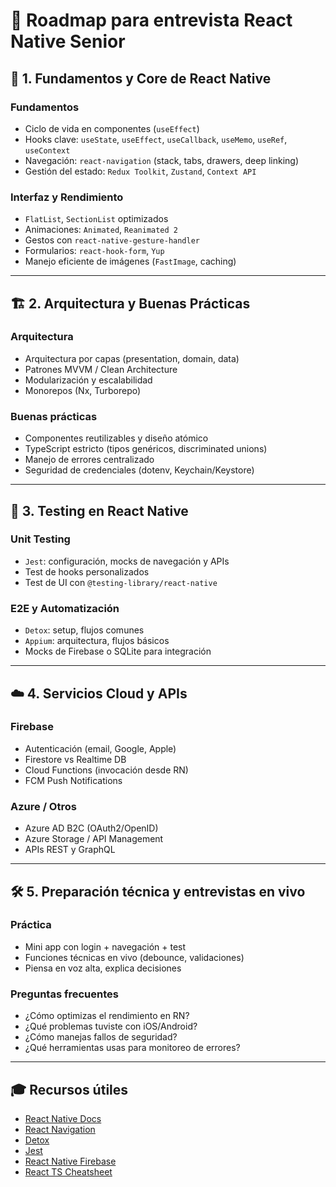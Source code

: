 # 📱 Roadmap para entrevista React Native Senior

## 🧠 1. Fundamentos y Core de React Native

### Fundamentos
- Ciclo de vida en componentes (`useEffect`)
- Hooks clave: `useState`, `useEffect`, `useCallback`, `useMemo`, `useRef`, `useContext`
- Navegación: `react-navigation` (stack, tabs, drawers, deep linking)
- Gestión del estado: `Redux Toolkit`, `Zustand`, `Context API`

### Interfaz y Rendimiento
- `FlatList`, `SectionList` optimizados
- Animaciones: `Animated`, `Reanimated 2`
- Gestos con `react-native-gesture-handler`
- Formularios: `react-hook-form`, `Yup`
- Manejo eficiente de imágenes (`FastImage`, caching)

---

## 🏗️ 2. Arquitectura y Buenas Prácticas

### Arquitectura
- Arquitectura por capas (presentation, domain, data)
- Patrones MVVM / Clean Architecture
- Modularización y escalabilidad
- Monorepos (Nx, Turborepo)

### Buenas prácticas
- Componentes reutilizables y diseño atómico
- TypeScript estricto (tipos genéricos, discriminated unions)
- Manejo de errores centralizado
- Seguridad de credenciales (dotenv, Keychain/Keystore)

---

## 🧪 3. Testing en React Native

### Unit Testing
- `Jest`: configuración, mocks de navegación y APIs
- Test de hooks personalizados
- Test de UI con `@testing-library/react-native`

### E2E y Automatización
- `Detox`: setup, flujos comunes
- `Appium`: arquitectura, flujos básicos
- Mocks de Firebase o SQLite para integración

---

## ☁️ 4. Servicios Cloud y APIs

### Firebase
- Autenticación (email, Google, Apple)
- Firestore vs Realtime DB
- Cloud Functions (invocación desde RN)
- FCM Push Notifications

### Azure / Otros
- Azure AD B2C (OAuth2/OpenID)
- Azure Storage / API Management
- APIs REST y GraphQL

---

## 🛠️ 5. Preparación técnica y entrevistas en vivo

### Práctica
- Mini app con login + navegación + test
- Funciones técnicas en vivo (debounce, validaciones)
- Piensa en voz alta, explica decisiones

### Preguntas frecuentes
- ¿Cómo optimizas el rendimiento en RN?
- ¿Qué problemas tuviste con iOS/Android?
- ¿Cómo manejas fallos de seguridad?
- ¿Qué herramientas usas para monitoreo de errores?

---

## 🎓 Recursos útiles
- [React Native Docs](https://reactnative.dev/)
- [React Navigation](https://reactnavigation.org/)
- [Detox](https://wix.github.io/Detox/)
- [Jest](https://jestjs.io/)
- [React Native Firebase](https://rnfirebase.io/)
- [React TS Cheatsheet](https://react-typescript-cheatsheet.netlify.app/)